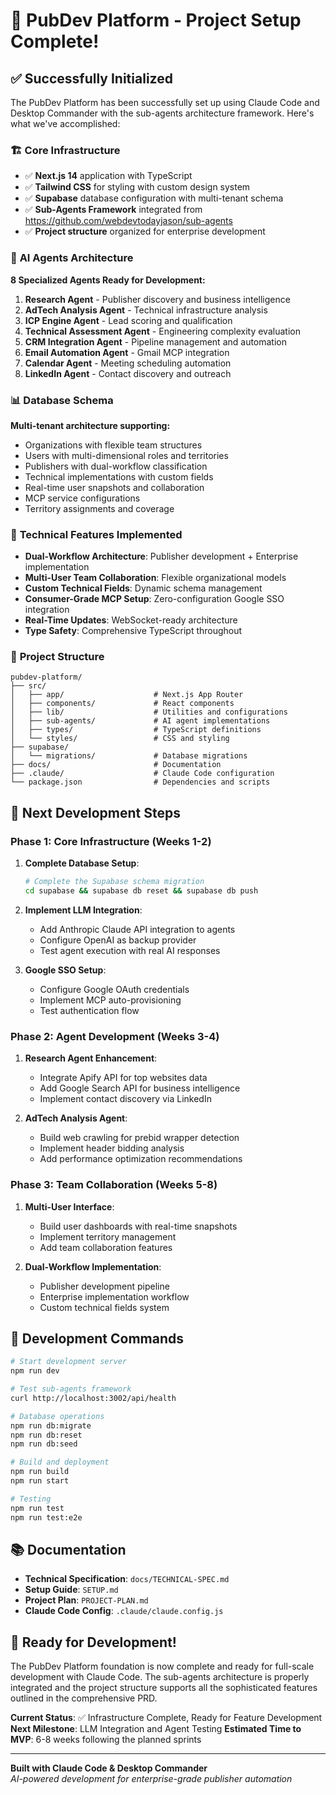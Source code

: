 # 🚀 PubDev Platform - Project Setup Complete!

## ✅ Successfully Initialized

The PubDev Platform has been successfully set up using Claude Code and Desktop Commander with the sub-agents architecture framework. Here's what we've accomplished:

### 🏗️ **Core Infrastructure**
- ✅ **Next.js 14** application with TypeScript
- ✅ **Tailwind CSS** for styling with custom design system
- ✅ **Supabase** database configuration with multi-tenant schema
- ✅ **Sub-Agents Framework** integrated from https://github.com/webdevtodayjason/sub-agents
- ✅ **Project structure** organized for enterprise development

### 🤖 **AI Agents Architecture**
**8 Specialized Agents Ready for Development:**
1. **Research Agent** - Publisher discovery and business intelligence
2. **AdTech Analysis Agent** - Technical infrastructure analysis  
3. **ICP Engine Agent** - Lead scoring and qualification
4. **Technical Assessment Agent** - Engineering complexity evaluation
5. **CRM Integration Agent** - Pipeline management and automation
6. **Email Automation Agent** - Gmail MCP integration
7. **Calendar Agent** - Meeting scheduling automation
8. **LinkedIn Agent** - Contact discovery and outreach

### 📊 **Database Schema**
**Multi-tenant architecture supporting:**
- Organizations with flexible team structures
- Users with multi-dimensional roles and territories
- Publishers with dual-workflow classification
- Technical implementations with custom fields
- Real-time user snapshots and collaboration
- MCP service configurations
- Territory assignments and coverage

### 🔧 **Technical Features Implemented**
- **Dual-Workflow Architecture**: Publisher development + Enterprise implementation
- **Multi-User Team Collaboration**: Flexible organizational models
- **Custom Technical Fields**: Dynamic schema management
- **Consumer-Grade MCP Setup**: Zero-configuration Google SSO integration
- **Real-Time Updates**: WebSocket-ready architecture
- **Type Safety**: Comprehensive TypeScript throughout

### 📁 **Project Structure**
```
pubdev-platform/
├── src/
│   ├── app/                    # Next.js App Router
│   ├── components/             # React components
│   ├── lib/                    # Utilities and configurations
│   ├── sub-agents/             # AI agent implementations
│   ├── types/                  # TypeScript definitions
│   └── styles/                 # CSS and styling
├── supabase/
│   └── migrations/             # Database migrations
├── docs/                       # Documentation
├── .claude/                    # Claude Code configuration
└── package.json                # Dependencies and scripts
```

## 🎯 **Next Development Steps**

### **Phase 1: Core Infrastructure (Weeks 1-2)**
1. **Complete Database Setup**:
   ```bash
   # Complete the Supabase schema migration
   cd supabase && supabase db reset && supabase db push
   ```

2. **Implement LLM Integration**:
   - Add Anthropic Claude API integration to agents
   - Configure OpenAI as backup provider
   - Test agent execution with real AI responses

3. **Google SSO Setup**:
   - Configure Google OAuth credentials
   - Implement MCP auto-provisioning
   - Test authentication flow

### **Phase 2: Agent Development (Weeks 3-4)**
1. **Research Agent Enhancement**:
   - Integrate Apify API for top websites data
   - Add Google Search API for business intelligence
   - Implement contact discovery via LinkedIn

2. **AdTech Analysis Agent**:
   - Build web crawling for prebid wrapper detection
   - Implement header bidding analysis
   - Add performance optimization recommendations

### **Phase 3: Team Collaboration (Weeks 5-8)**
1. **Multi-User Interface**:
   - Build user dashboards with real-time snapshots
   - Implement territory management
   - Add team collaboration features

2. **Dual-Workflow Implementation**:
   - Publisher development pipeline
   - Enterprise implementation workflow
   - Custom technical fields system

## 🔧 **Development Commands**

```bash
# Start development server
npm run dev

# Test sub-agents framework
curl http://localhost:3002/api/health

# Database operations
npm run db:migrate
npm run db:reset
npm run db:seed

# Build and deployment
npm run build
npm run start

# Testing
npm run test
npm run test:e2e
```

## 📚 **Documentation**

- **Technical Specification**: `docs/TECHNICAL-SPEC.md`
- **Setup Guide**: `SETUP.md`
- **Project Plan**: `PROJECT-PLAN.md`
- **Claude Code Config**: `.claude/claude.config.js`

## 🎉 **Ready for Development!**

The PubDev Platform foundation is now complete and ready for full-scale development with Claude Code. The sub-agents architecture is properly integrated and the project structure supports all the sophisticated features outlined in the comprehensive PRD.

**Current Status**: ✅ Infrastructure Complete, Ready for Feature Development
**Next Milestone**: LLM Integration and Agent Testing
**Estimated Time to MVP**: 6-8 weeks following the planned sprints

---

**Built with Claude Code & Desktop Commander**  
*AI-powered development for enterprise-grade publisher automation*
